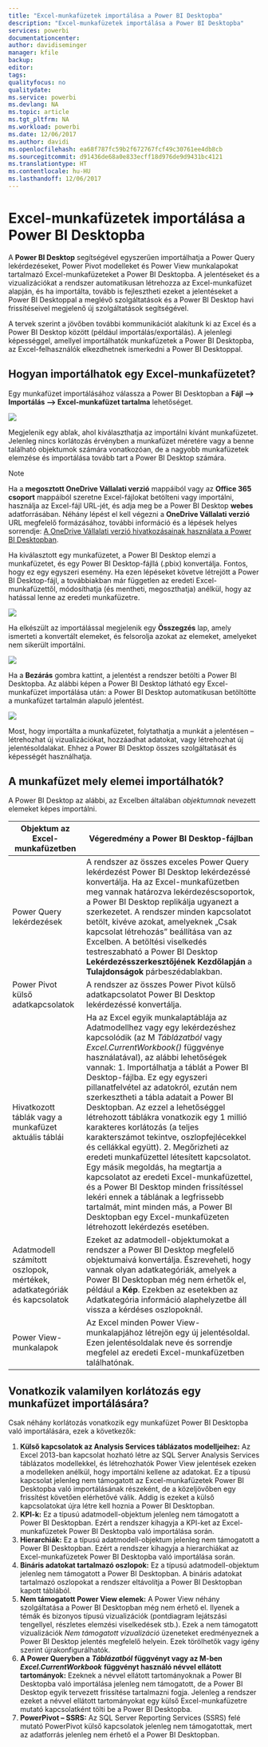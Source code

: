 ```yaml
---
title: "Excel-munkafüzetek importálása a Power BI Desktopba"
description: "Excel-munkafüzetek importálása a Power BI Desktopba"
services: powerbi
documentationcenter: 
author: davidiseminger
manager: kfile
backup: 
editor: 
tags: 
qualityfocus: no
qualitydate: 
ms.service: powerbi
ms.devlang: NA
ms.topic: article
ms.tgt_pltfrm: NA
ms.workload: powerbi
ms.date: 12/06/2017
ms.author: davidi
ms.openlocfilehash: ea68f787fc59b2f672767fcf49c30761ee4db8cb
ms.sourcegitcommit: d91436de68a0e833ecff18d976de9d9431bc4121
ms.translationtype: HT
ms.contentlocale: hu-HU
ms.lasthandoff: 12/06/2017
---
```

# <a name="import-excel-workbooks-into-power-bi-desktop"></a>Excel-munkafüzetek importálása a Power BI Desktopba
A **Power BI Desktop** segítségével egyszerűen importálhatja a Power Query lekérdezéseket, Power Pivot modelleket és Power View munkalapokat tartalmazó Excel-munkafüzeteket a Power BI Desktopba. A jelentéseket és a vizualizációkat a rendszer automatikusan létrehozza az Excel-munkafüzet alapján, és ha importálta, tovább is fejlesztheti ezeket a jelentéseket a Power BI Desktoppal a meglévő szolgáltatások és a Power BI Desktop havi frissítéseivel megjelenő új szolgáltatások segítségével.

A tervek szerint a jövőben további kommunikációt alakítunk ki az Excel és a Power BI Desktop között (például importálás/exportálás). A jelenlegi képességgel, amellyel importálhatók munkafüzetek a Power BI Desktopba, az Excel-felhasználók elkezdhetnek ismerkedni a Power BI Desktoppal.

## <a name="how-do-i-import-an-excel-workbook"></a>Hogyan importálhatok egy Excel-munkafüzetet?
Egy munkafüzet importálásához válassza a Power BI Desktopban a **Fájl –\> Importálás –\> Excel-munkafüzet tartalma** lehetőséget.

![](media/desktop-import-excel-workbooks/importexceltopbi_1.png)

Megjelenik egy ablak, ahol kiválaszthatja az importálni kívánt munkafüzetet. Jelenleg nincs korlátozás érvényben a munkafüzet méretére vagy a benne található objektumok számára vonatkozóan, de a nagyobb munkafüzetek elemzése és importálása tovább tart a Power BI Desktop számára.

> [!NOTE]
> Ha a **megosztott OneDrive Vállalati verzió** mappáiból vagy az **Office 365 csoport** mappáiból szeretne Excel-fájlokat betölteni vagy importálni, használja az Excel-fájl URL-jét, és adja meg be a Power BI Desktop **webes** adatforrásában. Néhány lépést el kell végezni a **OneDrive Vállalati verzió** URL megfelelő formázásához, további információ és a lépések helyes sorrendje: [A OneDrive Vállalati verzió hivatkozásainak használata a Power BI Desktopban](desktop-use-onedrive-business-links.md).
> 
> 

Ha kiválasztott egy munkafüzetet, a Power BI Desktop elemzi a munkafüzetet, és egy Power BI Desktop-fájllá (.pbix) konvertálja. Fontos, hogy ez egy egyszeri esemény. Ha ezen lépéseket követve létrejött a Power BI Desktop-fájl, a továbbiakban már független az eredeti Excel-munkafüzettől, módosíthatja (és mentheti, megoszthatja) anélkül, hogy az hatással lenne az eredeti munkafüzetre.

![](media/desktop-import-excel-workbooks/importexceltopbi_2.png)

Ha elkészült az importálással megjelenik egy **Összegzés** lap, amely ismerteti a konvertált elemeket, és felsorolja azokat az elemeket, amelyeket nem sikerült importálni.

![](media/desktop-import-excel-workbooks/importexceltopbi_3.png)

Ha a **Bezárás** gombra kattint, a jelentést a rendszer betölti a Power BI Desktopba. Az alábbi képen a Power BI Desktop látható egy Excel-munkafüzet importálása után: a Power BI Desktop automatikusan betöltötte a munkafüzet tartalmán alapuló jelentést.

![](media/desktop-import-excel-workbooks/importexceltopbi_4.png)

Most, hogy importálta a munkafüzetet, folytathatja a munkát a jelentésen – létrehozhat új vizualizációkat, hozzáadhat adatokat, vagy létrehozhat új jelentésoldalakat. Ehhez a Power BI Desktop összes szolgáltatását és képességét használhatja.

## <a name="which-workbook-elements-are-imported"></a>A munkafüzet mely elemei importálhatók?
A Power BI Desktop az alábbi, az Excelben általában *objektumnak* nevezett elemeket képes importálni.

| Objektum az Excel-munkafüzetben | Végeredmény a Power BI Desktop-fájlban |
| --- | --- |
| Power Query lekérdezések |A rendszer az összes exceles Power Query lekérdezést Power BI Desktop lekérdezéssé konvertálja. Ha az Excel-munkafüzetben meg vannak határozva lekérdezéscsoportok, a Power BI Desktop replikálja ugyanezt a szerkezetet. A rendszer minden kapcsolatot betölt, kivéve azokat, amelyeknek „Csak kapcsolat létrehozás” beállítása van az Excelben. A betöltési viselkedés testreszabható a Power BI Desktop **Lekérdezésszerkesztőjének** **Kezdőlapján** a **Tulajdonságok** párbeszédablakban. |
| Power Pivot külső adatkapcsolatok |A rendszer az összes Power Pivot külső adatkapcsolatot Power BI Desktop lekérdezéssé konvertálja. |
| Hivatkozott táblák vagy a munkafüzet aktuális táblái |Ha az Excel egyik munkalaptáblája az Adatmodellhez vagy egy lekérdezéshez kapcsolódik (az M *Táblázatból* vagy *Excel.CurrentWorkbook()* függvénye használatával), az alábbi lehetőségek vannak:     1. Importálhatja a táblát a Power BI Desktop-fájlba. Ez egy egyszeri pillanatfelvétel az adatokról, ezután nem szerkesztheti a tábla adatait a Power BI Desktopban. Az ezzel a lehetőséggel létrehozott táblákra vonatkozik egy 1 millió karakteres korlátozás (a teljes karakterszámot tekintve, oszlopfejlécekkel és cellákkal együtt).    2. Megőrizheti az eredeti munkafüzettel létesített kapcsolatot. Egy másik megoldás, ha megtartja a kapcsolatot az eredeti Excel-munkafüzettel, és a Power BI Desktop minden frissítéssel lekéri ennek a táblának a legfrissebb tartalmát, mint minden más, a Power BI Desktopban egy Excel-munkafüzeten létrehozott lekérdezés esetében. |
| Adatmodell számított oszlopok, mértékek, adatkategóriák és kapcsolatok |Ezeket az adatmodell-objektumokat a rendszer a Power BI Desktop megfelelő objektumaivá konvertálja. Észreveheti, hogy vannak olyan adatkategóriák, amelyek a Power BI Desktopban még nem érhetők el, például a **Kép**. Ezekben az esetekben az Adatkategória információ alaphelyzetbe áll vissza a kérdéses oszlopoknál. |
| Power View-munkalapok |Az Excel minden Power View-munkalapjához létrejön egy új jelentésoldal. Ezen jelentésoldalak neve és sorrendje megfelel az eredeti Excel-munkafüzetben találhatónak. |

## <a name="are-there-any-limitations-to-importing-a-workbook"></a>Vonatkozik valamilyen korlátozás egy munkafüzet importálására?
Csak néhány korlátozás vonatkozik egy munkafüzet Power BI Desktopba való importálására, ezek a következők:

1. **Külső kapcsolatok az Analysis Services táblázatos modelljeihez:** Az Excel 2013-ban kapcsolat hozható létre az SQL Server Analysis Services táblázatos modellekkel, és létrehozhatók Power View jelentések ezeken a modelleken anélkül, hogy importálni kellene az adatokat. Ez a típusú kapcsolat jelenleg nem támogatott az Excel-munkafüzetek Power BI Desktopba való importálásának részeként, de a közeljövőben egy frissítést követően elérhetővé válik. Addig is ezeket a külső kapcsolatokat újra létre kell hoznia a Power BI Desktopban.
2. **KPI-k:** Ez a típusú adatmodell-objektum jelenleg nem támogatott a Power BI Desktopban. Ezért a rendszer kihagyja a KPI-ket az Excel-munkafüzetek Power BI Desktopba való importálása során.
3. **Hierarchiák:** Ez a típusú adatmodell-objektum jelenleg nem támogatott a Power BI Desktopban. Ezért a rendszer kihagyja a hierarchiákat az Excel-munkafüzetek Power BI Desktopba való importálása során.
4. **Bináris adatokat tartalmazó oszlopok:** Ez a típusú adatmodell-objektum jelenleg nem támogatott a Power BI Desktopban. A bináris adatokat tartalmazó oszlopokat a rendszer eltávolítja a Power BI Desktopban kapott táblából.
5. **Nem támogatott Power View elemek:** A Power View néhány szolgáltatása a Power BI Desktopban még nem érhető el. Ilyenek a témák és bizonyos típusú vizualizációk (pontdiagram lejátszási tengellyel, részletes elemzési viselkedések stb.). Ezek a nem támogatott vizualizációk *Nem támogatott vizualizáció* üzeneteket eredményeznek a Power BI Desktop jelentés megfelelő helyein. Ezek törölhetők vagy igény szerint újrakonfigurálhatók.
6. **A Power Queryben a** ***Táblázatból*** **függvényt vagy az M-ben** ***Excel.CurrentWorkbook*** **függvényt használó névvel ellátott tartományok:** Ezeknek a névvel ellátott tartományoknak a Power BI Desktopba való importálása jelenleg nem támogatott, de a Power BI Desktop egyik tervezett frissítése tartalmazni fogja. Jelenleg a rendszer ezeket a névvel ellátott tartományokat egy külső Excel-munkafüzetre mutató kapcsolatként tölti be a Power BI Desktopba.
7. **PowerPivot – SSRS:** Az SQL Server Reporting Services (SSRS) felé mutató PowerPivot külső kapcsolatok jelenleg nem támogatottak, mert az adatforrás jelenleg nem érhető el a Power BI Desktopban.

